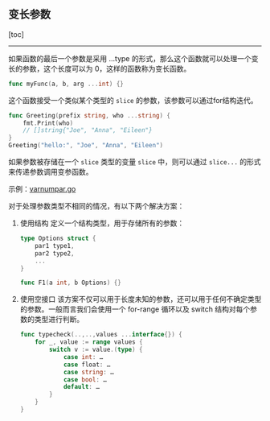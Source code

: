 ## 变长参数

[toc]

---

如果函数的最后一个参数是采用 ...type 的形式，那么这个函数就可以处理一个变长的参数，这个长度可以为 0，这样的函数称为变长函数。

```go
func myFunc(a, b, arg ...int) {}
```

这个函数接受一个类似某个类型的 `slice` 的参数，该参数可以通过for结构迭代。

```go
func Greeting(prefix string, who ...string) {
    fmt.Print(who)
    // []string{"Joe", "Anna", "Eileen"}
}
Greeting("hello:", "Joe", "Anna", "Eileen")
```

如果参数被存储在一个 `slice` 类型的变量 `slice` 中，则可以通过 `slice...` 的形式来传递参数调用变参函数。

示例：[varnumpar.go](05_src/varnumpar.go)

对于处理参数类型不相同的情况，有以下两个解决方案：

1. 使用结构
    定义一个结构类型，用于存储所有的参数：
    ```go
    type Options struct {
        par1 type1,
        par2 type2,
        ...
    }

    func F1(a int, b Options) {}
    ```

2. 使用空接口
    该方案不仅可以用于长度未知的参数，还可以用于任何不确定类型的参数。一般而言我们会使用一个 for-range 循环以及 switch 结构对每个参数的类型进行判断。
    ```go
    func typecheck(..,..,values ...interface{}) {
        for _, value := range values {
            switch v := value.(type) {
                case int: …
                case float: …
                case string: …
                case bool: …
                default: …
            }
        }
    }
    ```